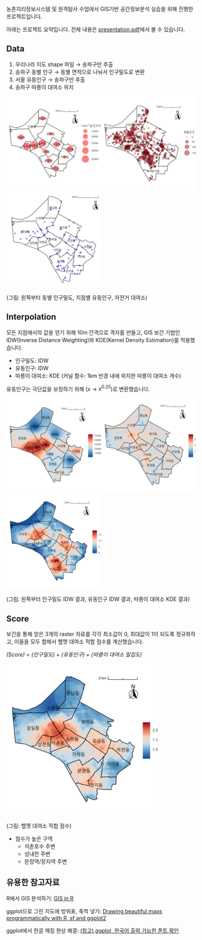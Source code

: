 농촌지리정보시스템 및 원격탐사 수업에서 GIS기반 공간정보분석 실습을 위해 진행한 프로젝트입니다.

아래는 프로젝트 요약입니다. 전체 내용은 [presentation.pdf](doc/presentation.pdf)에서 볼 수 있습니다.

## Data

1. 우리나라 지도 shape 파일 → 송파구만 추출
2. 송파구 동별 인구 → 동별 면적으로 나눠서 인구밀도로 변환
3. 서울 유동인구 → 송파구만 추출
4. 송파구 따릉이 대여소 위치

<img src="outputs/pop_point.png" width="250"/><img src="outputs/fpop_point.png" width="250"/><img src="outputs/rental_point.png" width="250"/>

(그림: 왼쪽부터 동별 인구밀도, 지점별 유동인구, 자전거 대여소)

## Interpolation

모든 지점에서의 값을 얻기 위해 10m 간격으로 격자를 만들고, GIS 보간 기법인 IDW(Inverse Distance Weighting)와 KDE(Kernel Density Estimation)를 적용했습니다.

- 인구밀도: IDW
- 유동인구: IDW
- 따릉이 대여소: KDE (커널 함수: 1km 반경 내에 위치한 따릉이 대여소 개수)

유동인구는 극단값을 보정하기 위해 (*x* → *x<sup>0.25</sup>*)로 변환했습니다.

<img src="outputs/pop_map.png" width="250"/><img src="outputs/fpop.25_map.png" width="250"/><img src="outputs/rental_map.png" width="250"/>

(그림: 왼쪽부터 인구밀도 IDW 결과, 유동인구 IDW 결과, 따릉이 대여소 KDE 결과)

## Score

보간을 통해 얻은 3개의 raster 자료를 각각 최소값이 0, 최대값이 1이 되도록 정규화하고, 이들을 모두 합해서 헬멧 대여소 적합 점수를 계산했습니다.

*(Score) = (인구밀도) + (유동인구) + (따릉이 대여소 밀집도)*

<img src="outputs/score_map.png" width="400"/>

(그림: 헬멧 대여소 적합 점수)

- 점수가 높은 구역
    + 석촌호수 주변
    + 성내천 주변
    + 문정역/장지역 주변

## 유용한 참고자료

R에서 GIS 분석하기: [GIS in R](http://www.nickeubank.com/gis-in-r/)

ggplot으로 그린 지도에 방위표, 축척 넣기: [Drawing beautiful maps programmatically with R, sf and ggplot2](https://www.r-spatial.org/r/2018/10/25/ggplot2-sf.html)

ggplot에서 한글 깨짐 현상 해결: [(참고) ggplot, 한국어 출력 가능한 폰트 확인](https://dalulu.tistory.com/22)
